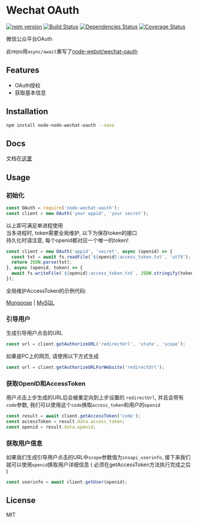 # Wechat OAuth

[![npm version](https://badge.fury.io/js/node-wechat-oauth.svg)](https://badge.fury.io/js/node-wechat-oauth)
[![Build Status](https://travis-ci.org/samuraime/wechat-oauth.svg)](https://travis-ci.org/samuraime/wechat-oauth)
[![Dependencies Status](https://david-dm.org/samuraime/wechat-oauth.svg)](https://david-dm.org/samuraime/wechat-oauth)
[![Coverage Status](https://coveralls.io/repos/github/samuraime/wechat-oauth/badge.svg?branch=master)](https://coveralls.io/github/samuraime/wechat-oauth?branch=master)

微信公众平台OAuth

此repo用```async/await```重写了[node-webot/wechat-oauth](https://github.com/node-webot/wechat-oauth)

## Features

- OAuth授权
- 获取基本信息

## Installation

```sh
npm install node-node-wechat-oauth --save
```

## Docs

文档在[这里](docs)

## Usage

### 初始化

```js
const OAuth = require('node-wechat-oauth');
const client = new OAuth('your appid', 'your secret');
```

以上即可满足单进程使用  
当多进程时, token需要全局维护, 以下为保存token的接口  
持久化时请注意, 每个openid都对应一个唯一的token!

```js
const client = new OAuth('appid', 'secret', async (openid) => {
  const txt = await fs.readFile(`${openid}:access_token.txt`, 'utf8');
  return JSON.parse(txt);
}, async (openid, token) => {
  await fs.writeFile(`${openid}:access_token.txt`, JSON.stringify(token));
});
```

全局维护AccessToken的示例代码:

[Mongoose](examples/mongoose.js) | [MySQL](examples/mysql.js)

### 引导用户

生成引导用户点击的URL

```js
const url = client.getAuthorizeURL('redirectUrl', 'state', 'scope');
```

如果是PC上的网页, 请使用以下方式生成

```js
const url = client.getAuthorizeURLForWebsite('redirectUrl');
```

### 获取OpenID和AccessToken

用户点击上步生成的URL后会被重定向到上步设置的 `redirectUrl`, 并且会带有`code`参数, 我们可以使用这个`code`换取`access_token`和用户的`openid`

```js
const result = await client.getAccessToken('code');
const accessToken = result.data.access_token;
const openid = result.data.openid;
```

### 获取用户信息

如果我们生成引导用户点击的URL中`scope`参数值为`snsapi_userinfo`, 接下来我们就可以使用`openid`换取用户详细信息 ( 必须在getAccessToken方法执行完成之后 ) 

```js
const userinfo = await client.getUser(openid);
```

## License

MIT
